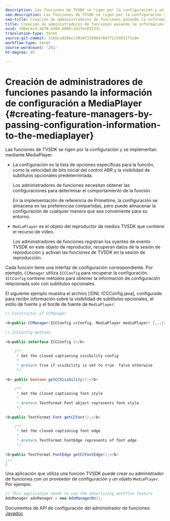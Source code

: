 ```yaml
---
description: Las funciones de TVSDK se rigen por la configuración y se implementan mediante MediaPlayer.
seo-description: Las funciones de TVSDK se rigen por la configuración y se implementan mediante MediaPlayer.
seo-title: Creación de administradores de funciones pasando la información de configuración a MediaPlayer
title: Creación de administradores de funciones pasando la información de configuración a MediaPlayer
uuid: 106ececd-a670-4360-b000-a31fec65233c
translation-type: tm+mt
source-git-commit: 31b6cad26bcc393d731080a70eff1c59551f1c8e
workflow-type: tm+mt
source-wordcount: '251'
ht-degree: 0%

---
```



# Creación de administradores de funciones pasando la información de configuración a MediaPlayer {#creating-feature-managers-by-passing-configuration-information-to-the-mediaplayer}

Las funciones de TVSDK se rigen por la configuración y se implementan mediante MediaPlayer.

* La configuración es la lista de opciones específicas para la función, como la velocidad de bits inicial del control ABR y la visibilidad de subtítulos opcionales predeterminada.

   Los administradores de funciones necesitan obtener las configuraciones para determinar el comportamiento de la función.

   En la implementación de referencia de Primetime, la configuración se almacena en las preferencias compartidas, pero puede almacenar la configuración de cualquier manera que sea conveniente para su entorno.

* `MediaPlayer` es el objeto del reproductor de medios TVSDK que contiene el recurso de vídeo.

   Los administradores de funciones registran los oyentes de evento TVSDK en este objeto de reproductor, recuperan datos de la sesión de reproducción y activan las funciones de TVSDK en la sesión de reproducción.

Cada función tiene una interfaz de configuración correspondiente. Por ejemplo, `CCManager` utiliza `ICCConfig` para recuperar la configuración. `ICCConfig` contiene métodos para obtener la información de configuración relacionada solo con subtítulos opcionales.

El siguiente ejemplo muestra el archivo [!DNL ICCConfig.java], configurado para recibir información sobre la visibilidad de subtítulos opcionales, el estilo de fuente y el borde de fuente de `MediaPlayer`:

```java
// Constructor of CCManager 
 
<b>public CCManager(ICCConfig ccConfig, MediaPlayer mediaPlayer) {...}</b> 
  
// ICCConfig methods 
 
<b>public interface ICCConfig {</b> 
  
    /** 
     * Get the closed captioning visibility config 
     * 
     * @return true if visibility is set to true, false otherwise 
     */ 
    
<b> public boolean getCCVisibility();</b> 
  
    /** 
     * Get the closed captioning font style 
     * 
     * @return TextFormat.Font object represents font style 
     */ 
     
<b>public TextFormat.Font getCCFont();</b>

    /** 
     * Get the closed captioning font edge 
     * 
     * @return TextFormat.FontEdge represents of font edge 
     */ 
     
<b>public TextFormat.FontEdge getCCFontEdge();</b> 
... 
}
```

Una aplicación que utiliza una función TVSDK puede crear su administrador de funciones con un proveedor de configuración y un objeto `MediaPlayer`. Por ejemplo:

```java
// This application needs to use the advertising workflow feature 
AdsManager adsManager = new AdsManagerOn();
```

Documentos de API de configuración del administrador de funciones: [Javadoc](https://help.adobe.com/en_US/primetime/api/reference_implementation/android/javadoc/com/adobe/primetime/reference/config/package-summary.html)